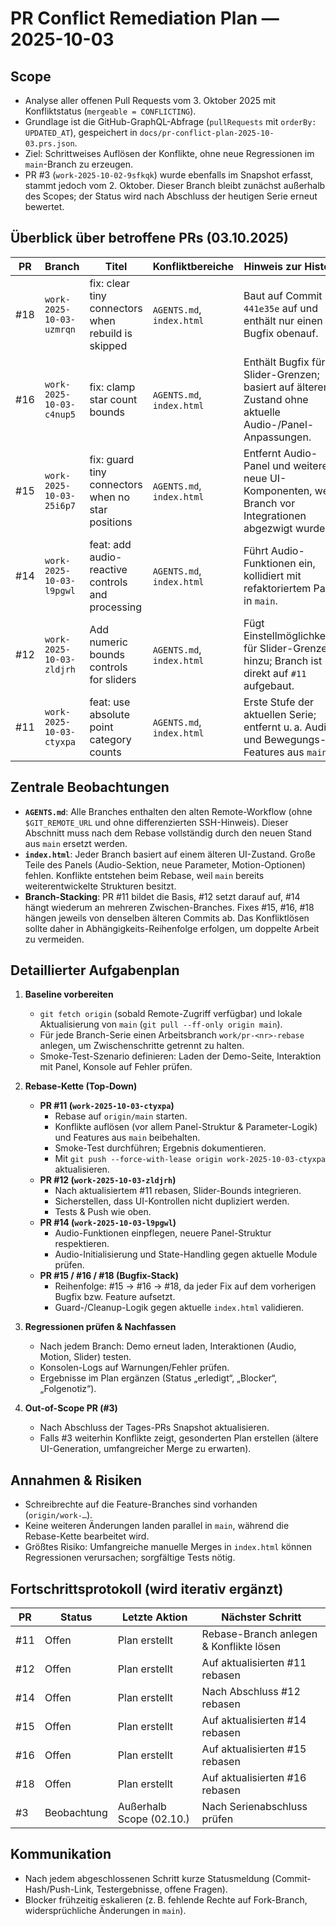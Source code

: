 # PR Conflict Remediation Plan — 2025-10-03

## Scope
- Analyse aller offenen Pull Requests vom 3. Oktober 2025 mit Konfliktstatus (`mergeable = CONFLICTING`).
- Grundlage ist die GitHub-GraphQL-Abfrage (`pullRequests` mit `orderBy: UPDATED_AT`), gespeichert in `docs/pr-conflict-plan-2025-10-03.prs.json`.
- Ziel: Schrittweises Auflösen der Konflikte, ohne neue Regressionen im `main`-Branch zu erzeugen.
- PR #3 (`work-2025-10-02-9sfkqk`) wurde ebenfalls im Snapshot erfasst, stammt jedoch vom 2. Oktober. Dieser Branch bleibt zunächst außerhalb des Scopes; der Status wird nach Abschluss der heutigen Serie erneut bewertet.

## Überblick über betroffene PRs (03.10.2025)

| PR | Branch | Titel | Konfliktbereiche | Hinweis zur Historie |
|----|--------|-------|------------------|----------------------|
| #18 | `work-2025-10-03-uzmrqn` | fix: clear tiny connectors when rebuild is skipped | `AGENTS.md`, `index.html` | Baut auf Commit `441e35e` auf und enthält nur einen Bugfix obenauf. |
| #16 | `work-2025-10-03-c4nup5` | fix: clamp star count bounds | `AGENTS.md`, `index.html` | Enthält Bugfix für Slider-Grenzen; basiert auf älterem Zustand ohne aktuelle Audio-/Panel-Anpassungen. |
| #15 | `work-2025-10-03-25i6p7` | fix: guard tiny connectors when no star positions | `AGENTS.md`, `index.html` | Entfernt Audio-Panel und weitere neue UI-Komponenten, weil Branch vor Integrationen abgezwigt wurde. |
| #14 | `work-2025-10-03-l9pgwl` | feat: add audio-reactive controls and processing | `AGENTS.md`, `index.html` | Führt Audio-Funktionen ein, kollidiert mit refaktoriertem Panel in `main`. |
| #12 | `work-2025-10-03-zldjrh` | Add numeric bounds controls for sliders | `AGENTS.md`, `index.html` | Fügt Einstellmöglichkeiten für Slider-Grenzen hinzu; Branch ist direkt auf `#11` aufgebaut. |
| #11 | `work-2025-10-03-ctyxpa` | feat: use absolute point category counts | `AGENTS.md`, `index.html` | Erste Stufe der aktuellen Serie; entfernt u. a. Audio- und Bewegungs-Features aus `main`. |

## Zentrale Beobachtungen
- **`AGENTS.md`**: Alle Branches enthalten den alten Remote-Workflow (ohne `$GIT_REMOTE_URL` und ohne differenzierten SSH-Hinweis). Dieser Abschnitt muss nach dem Rebase vollständig durch den neuen Stand aus `main` ersetzt werden.
- **`index.html`**: Jeder Branch basiert auf einem älteren UI-Zustand. Große Teile des Panels (Audio-Sektion, neue Parameter, Motion-Optionen) fehlen. Konflikte entstehen beim Rebase, weil `main` bereits weiterentwickelte Strukturen besitzt.
- **Branch-Stacking**: PR #11 bildet die Basis, #12 setzt darauf auf, #14 hängt wiederum an mehreren Zwischen-Branches. Fixes #15, #16, #18 hängen jeweils von denselben älteren Commits ab. Das Konfliktlösen sollte daher in Abhängigkeits-Reihenfolge erfolgen, um doppelte Arbeit zu vermeiden.

## Detaillierter Aufgabenplan
1. **Baseline vorbereiten**
   - `git fetch origin` (sobald Remote-Zugriff verfügbar) und lokale Aktualisierung von `main` (`git pull --ff-only origin main`).
   - Für jede Branch-Serie einen Arbeitsbranch `work/pr-<nr>-rebase` anlegen, um Zwischenschritte getrennt zu halten.
   - Smoke-Test-Szenario definieren: Laden der Demo-Seite, Interaktion mit Panel, Konsole auf Fehler prüfen.

2. **Rebase-Kette (Top-Down)**
   - **PR #11 (`work-2025-10-03-ctyxpa`)**
     - Rebase auf `origin/main` starten.
     - Konflikte auflösen (vor allem Panel-Struktur & Parameter-Logik) und Features aus `main` beibehalten.
     - Smoke-Test durchführen; Ergebnis dokumentieren.
     - Mit `git push --force-with-lease origin work-2025-10-03-ctyxpa` aktualisieren.
   - **PR #12 (`work-2025-10-03-zldjrh`)**
     - Nach aktualisiertem #11 rebasen, Slider-Bounds integrieren.
     - Sicherstellen, dass UI-Kontrollen nicht dupliziert werden.
     - Tests & Push wie oben.
   - **PR #14 (`work-2025-10-03-l9pgwl`)**
     - Audio-Funktionen einpflegen, neuere Panel-Struktur respektieren.
     - Audio-Initialisierung und State-Handling gegen aktuelle Module prüfen.
   - **PR #15 / #16 / #18 (Bugfix-Stack)**
     - Reihenfolge: #15 → #16 → #18, da jeder Fix auf dem vorherigen Bugfix bzw. Feature aufsetzt.
     - Guard-/Cleanup-Logik gegen aktuelle `index.html` validieren.

3. **Regressionen prüfen & Nachfassen**
   - Nach jedem Branch: Demo erneut laden, Interaktionen (Audio, Motion, Slider) testen.
   - Konsolen-Logs auf Warnungen/Fehler prüfen.
   - Ergebnisse im Plan ergänzen (Status „erledigt“, „Blocker“, „Folgenotiz“).

4. **Out-of-Scope PR (#3)**
   - Nach Abschluss der Tages-PRs Snapshot aktualisieren.
   - Falls #3 weiterhin Konflikte zeigt, gesonderten Plan erstellen (ältere UI-Generation, umfangreicher Merge zu erwarten).

## Annahmen & Risiken
- Schreibrechte auf die Feature-Branches sind vorhanden (`origin/work-…`).
- Keine weiteren Änderungen landen parallel in `main`, während die Rebase-Kette bearbeitet wird.
- Größtes Risiko: Umfangreiche manuelle Merges in `index.html` können Regressionen verursachen; sorgfältige Tests nötig.

## Fortschrittsprotokoll (wird iterativ ergänzt)
| PR | Status | Letzte Aktion | Nächster Schritt |
|----|--------|---------------|------------------|
| #11 | Offen | Plan erstellt | Rebase-Branch anlegen & Konflikte lösen |
| #12 | Offen | Plan erstellt | Auf aktualisierten #11 rebasen |
| #14 | Offen | Plan erstellt | Nach Abschluss #12 rebasen |
| #15 | Offen | Plan erstellt | Auf aktualisierten #14 rebasen |
| #16 | Offen | Plan erstellt | Auf aktualisierten #15 rebasen |
| #18 | Offen | Plan erstellt | Auf aktualisierten #16 rebasen |
| #3  | Beobachtung | Außerhalb Scope (02.10.) | Nach Serienabschluss prüfen |

## Kommunikation
- Nach jedem abgeschlossenen Schritt kurze Statusmeldung (Commit-Hash/Push-Link, Testergebnisse, offene Fragen).
- Blocker frühzeitig eskalieren (z. B. fehlende Rechte auf Fork-Branch, widersprüchliche Änderungen in `main`).

